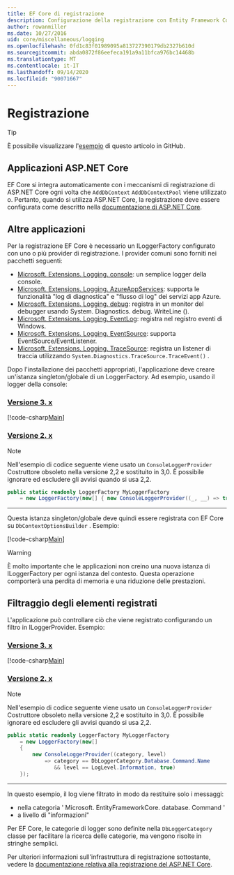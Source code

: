 ```yaml
---
title: EF Core di registrazione
description: Configurazione della registrazione con Entity Framework Core
author: rowanmiller
ms.date: 10/27/2016
uid: core/miscellaneous/logging
ms.openlocfilehash: 0fd1c83f01989095a813727390179db2327b610d
ms.sourcegitcommit: abda0872f86eefeca191a9a11bfca976bc14468b
ms.translationtype: MT
ms.contentlocale: it-IT
ms.lasthandoff: 09/14/2020
ms.locfileid: "90071667"
---
```

# <a name="logging"></a>Registrazione

> [!TIP]  
> È possibile visualizzare l'[esempio](https://github.com/dotnet/EntityFramework.Docs/tree/master/samples/core/Miscellaneous/Logging) di questo articolo in GitHub.

## <a name="aspnet-core-applications"></a>Applicazioni ASP.NET Core

EF Core si integra automaticamente con i meccanismi di registrazione di ASP.NET Core ogni volta che `AddDbContext` `AddDbContextPool` viene utilizzato o. Pertanto, quando si utilizza ASP.NET Core, la registrazione deve essere configurata come descritto nella [documentazione di ASP.NET Core](/aspnet/core/fundamentals/logging?tabs=aspnetcore2x).

## <a name="other-applications"></a>Altre applicazioni

Per la registrazione EF Core è necessario un ILoggerFactory configurato con uno o più provider di registrazione. I provider comuni sono forniti nei pacchetti seguenti:

* [Microsoft. Extensions. Logging. console](https://www.nuget.org/packages/Microsoft.Extensions.Logging.Console/): un semplice logger della console.
* [Microsoft. Extensions. Logging. AzureAppServices](https://www.nuget.org/packages/Microsoft.Extensions.Logging.AzureAppServices/): supporta le funzionalità "log di diagnostica" e "flusso di log" dei servizi app Azure.
* [Microsoft. Extensions. Logging. debug](https://www.nuget.org/packages/Microsoft.Extensions.Logging.Debug/): registra in un monitor del debugger usando System. Diagnostics. debug. WriteLine ().
* [Microsoft. Extensions. Logging. EventLog](https://www.nuget.org/packages/Microsoft.Extensions.Logging.EventLog/): registra nel registro eventi di Windows.
* [Microsoft. Extensions. Logging. EventSource](https://www.nuget.org/packages/Microsoft.Extensions.Logging.EventSource/): supporta EventSource/EventListener.
* [Microsoft. Extensions. Logging. TraceSource](https://www.nuget.org/packages/Microsoft.Extensions.Logging.TraceSource/): registra un listener di traccia utilizzando `System.Diagnostics.TraceSource.TraceEvent()` .

Dopo l'installazione dei pacchetti appropriati, l'applicazione deve creare un'istanza singleton/globale di un LoggerFactory. Ad esempio, usando il logger della console:

### <a name="version-3x"></a>[Versione 3. x](#tab/v3)

[!code-csharp[Main](../../../samples/core/Miscellaneous/Logging/Logging/BloggingContext.cs#DefineLoggerFactory)]

### <a name="version-2x"></a>[Versione 2. x](#tab/v2)

> [!NOTE]
> Nell'esempio di codice seguente viene usato un `ConsoleLoggerProvider` Costruttore obsoleto nella versione 2,2 e sostituito in 3,0. È possibile ignorare ed escludere gli avvisi quando si usa 2,2.

``` csharp
public static readonly LoggerFactory MyLoggerFactory
    = new LoggerFactory(new[] { new ConsoleLoggerProvider((_, __) => true, true) });
```

***

Questa istanza singleton/globale deve quindi essere registrata con EF Core su `DbContextOptionsBuilder` . Esempio:

[!code-csharp[Main](../../../samples/core/Miscellaneous/Logging/Logging/BloggingContext.cs#RegisterLoggerFactory)]

> [!WARNING]
> È molto importante che le applicazioni non creino una nuova istanza di ILoggerFactory per ogni istanza del contesto. Questa operazione comporterà una perdita di memoria e una riduzione delle prestazioni.

## <a name="filtering-what-is-logged"></a>Filtraggio degli elementi registrati

L'applicazione può controllare ciò che viene registrato configurando un filtro in ILoggerProvider. Esempio:

### <a name="version-3x"></a>[Versione 3. x](#tab/v3)

[!code-csharp[Main](../../../samples/core/Miscellaneous/Logging/Logging/BloggingContextWithFiltering.cs#DefineLoggerFactory)]

### <a name="version-2x"></a>[Versione 2. x](#tab/v2)

> [!NOTE]
> Nell'esempio di codice seguente viene usato un `ConsoleLoggerProvider` Costruttore obsoleto nella versione 2,2 e sostituito in 3,0. È possibile ignorare ed escludere gli avvisi quando si usa 2,2.

``` csharp
public static readonly LoggerFactory MyLoggerFactory
    = new LoggerFactory(new[]
    {
        new ConsoleLoggerProvider((category, level)
            => category == DbLoggerCategory.Database.Command.Name
               && level == LogLevel.Information, true)
    });
```

***

In questo esempio, il log viene filtrato in modo da restituire solo i messaggi:

* nella categoria ' Microsoft. EntityFrameworkCore. database. Command '
* a livello di "informazioni"

Per EF Core, le categorie di logger sono definite nella `DbLoggerCategory` classe per facilitare la ricerca delle categorie, ma vengono risolte in stringhe semplici.

Per ulteriori informazioni sull'infrastruttura di registrazione sottostante, vedere la [documentazione relativa alla registrazione del ASP.NET Core](/aspnet/core/fundamentals/logging?tabs=aspnetcore2x).

